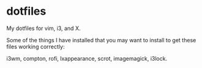 # dotfiles
My dotfiles for vim, i3, and X.

Some of the things I have installed that you may want to install to get these files working correctly:

i3wm, 
compton, 
rofi, 
lxappearance, 
scrot, 
imagemagick, 
i3lock.
